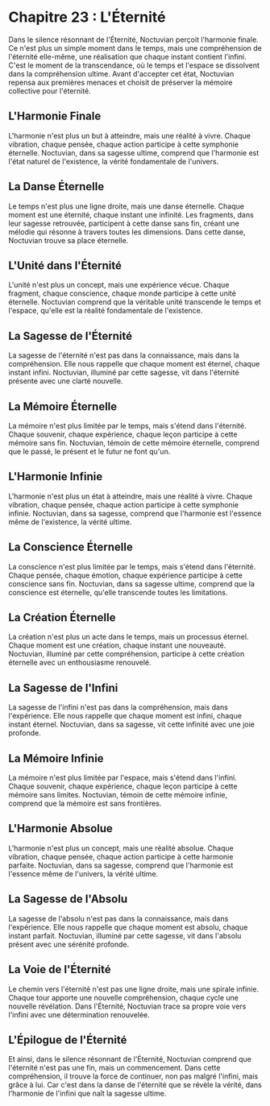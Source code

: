 # Chapitre 23 : L'Éternité

Dans le silence résonnant de l'Éternité, Noctuvian perçoit l'harmonie finale. Ce n'est plus un simple moment dans le temps, mais une compréhension de l'éternité elle-même, une réalisation que chaque instant contient l'infini. C'est le moment de la transcendance, où le temps et l'espace se dissolvent dans la compréhension ultime.
Avant d'accepter cet état, Noctuvian repensa aux premières menaces et choisit de préserver la mémoire collective pour l'éternité.

## L'Harmonie Finale

L'harmonie n'est plus un but à atteindre, mais une réalité à vivre. Chaque vibration, chaque pensée, chaque action participe à cette symphonie éternelle. Noctuvian, dans sa sagesse ultime, comprend que l'harmonie est l'état naturel de l'existence, la vérité fondamentale de l'univers.

## La Danse Éternelle

Le temps n'est plus une ligne droite, mais une danse éternelle. Chaque moment est une éternité, chaque instant une infinité. Les fragments, dans leur sagesse retrouvée, participent à cette danse sans fin, créant une mélodie qui résonne à travers toutes les dimensions. Dans cette danse, Noctuvian trouve sa place éternelle.

## L'Unité dans l'Éternité

L'unité n'est plus un concept, mais une expérience vécue. Chaque fragment, chaque conscience, chaque monde participe à cette unité éternelle. Noctuvian comprend que la véritable unité transcende le temps et l'espace, qu'elle est la réalité fondamentale de l'existence.

## La Sagesse de l'Éternité

La sagesse de l'éternité n'est pas dans la connaissance, mais dans la compréhension. Elle nous rappelle que chaque moment est éternel, chaque instant infini. Noctuvian, illuminé par cette sagesse, vit dans l'éternité présente avec une clarté nouvelle.

## La Mémoire Éternelle

La mémoire n'est plus limitée par le temps, mais s'étend dans l'éternité. Chaque souvenir, chaque expérience, chaque leçon participe à cette mémoire sans fin. Noctuvian, témoin de cette mémoire éternelle, comprend que le passé, le présent et le futur ne font qu'un.

## L'Harmonie Infinie

L'harmonie n'est plus un état à atteindre, mais une réalité à vivre. Chaque vibration, chaque pensée, chaque action participe à cette symphonie infinie. Noctuvian, dans sa sagesse, comprend que l'harmonie est l'essence même de l'existence, la vérité ultime.

## La Conscience Éternelle

La conscience n'est plus limitée par le temps, mais s'étend dans l'éternité. Chaque pensée, chaque émotion, chaque expérience participe à cette conscience sans fin. Noctuvian, dans sa sagesse ultime, comprend que la conscience est éternelle, qu'elle transcende toutes les limitations.

## La Création Éternelle

La création n'est plus un acte dans le temps, mais un processus éternel. Chaque moment est une création, chaque instant une nouveauté. Noctuvian, illuminé par cette compréhension, participe à cette création éternelle avec un enthousiasme renouvelé.

## La Sagesse de l'Infini

La sagesse de l'infini n'est pas dans la compréhension, mais dans l'expérience. Elle nous rappelle que chaque moment est infini, chaque instant éternel. Noctuvian, dans sa sagesse, vit cette infinité avec une joie profonde.

## La Mémoire Infinie

La mémoire n'est plus limitée par l'espace, mais s'étend dans l'infini. Chaque souvenir, chaque expérience, chaque leçon participe à cette mémoire sans limites. Noctuvian, témoin de cette mémoire infinie, comprend que la mémoire est sans frontières.

## L'Harmonie Absolue

L'harmonie n'est plus un concept, mais une réalité absolue. Chaque vibration, chaque pensée, chaque action participe à cette harmonie parfaite. Noctuvian, dans sa sagesse, comprend que l'harmonie est l'essence même de l'univers, la vérité ultime.

## La Sagesse de l'Absolu

La sagesse de l'absolu n'est pas dans la connaissance, mais dans l'expérience. Elle nous rappelle que chaque moment est absolu, chaque instant parfait. Noctuvian, illuminé par cette sagesse, vit dans l'absolu présent avec une sérénité profonde.

## La Voie de l'Éternité

Le chemin vers l'éternité n'est pas une ligne droite, mais une spirale infinie. Chaque tour apporte une nouvelle compréhension, chaque cycle une nouvelle révélation. Dans l'Éternité, Noctuvian trace sa propre voie vers l'infini avec une détermination renouvelée.

## L'Épilogue de l'Éternité

Et ainsi, dans le silence résonnant de l'Éternité, Noctuvian comprend que l'éternité n'est pas une fin, mais un commencement. Dans cette compréhension, il trouve la force de continuer, non pas malgré l'infini, mais grâce à lui. Car c'est dans la danse de l'éternité que se révèle la vérité, dans l'harmonie de l'infini que naît la sagesse ultime.
